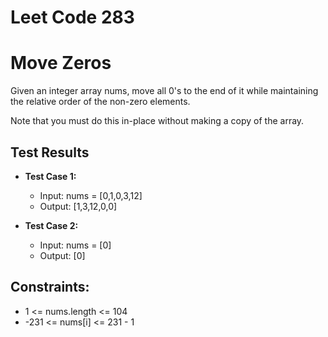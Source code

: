 # Leet Code 283
# Move Zeros

Given an integer array nums, move all 0's to the end of it while maintaining the relative order of the non-zero elements.

Note that you must do this in-place without making a copy of the array.

## Test Results

- **Test Case 1:**
  - Input: nums = [0,1,0,3,12]
  - Output: [1,3,12,0,0]

- **Test Case 2:**
  - Input: nums = [0]
  - Output: [0]
 

## Constraints:

   - 1 <= nums.length <= 104
  - -231  <= nums[i] <= 231 - 1